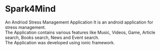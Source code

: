 # Spark4Mind
An Andriod Stress Management Application
It is an android application for stress management.<br> The Application contains various features like Music, Videos, Game, Article search, Books search, News and Event search. <br> The Application was developed using ionic framework.
